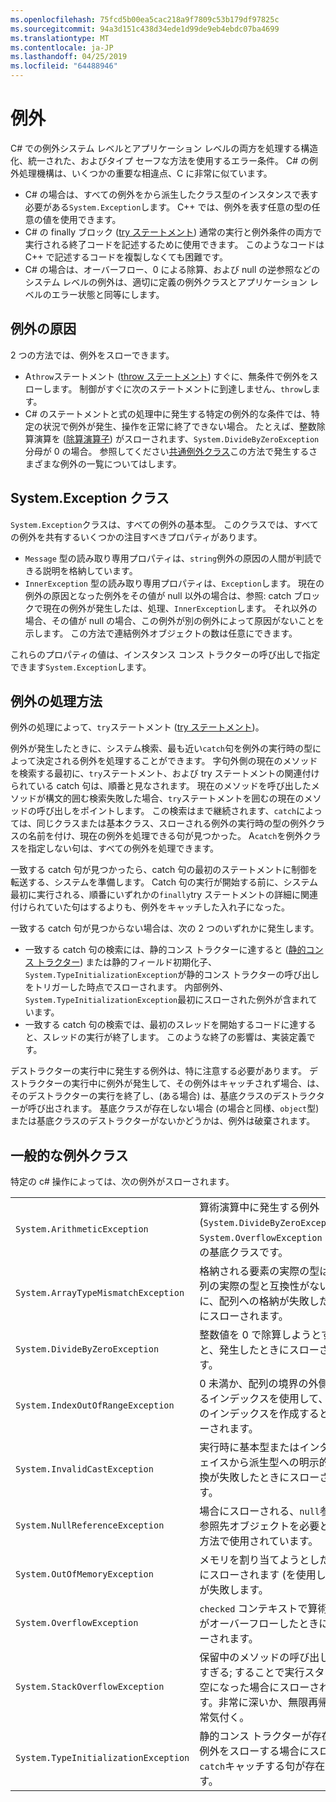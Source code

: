 ```yaml
---
ms.openlocfilehash: 75fcd5b00ea5cac218a9f7809c53b179df97825c
ms.sourcegitcommit: 94a3d151c438d34ede1d99de9eb4ebdc07ba4699
ms.translationtype: MT
ms.contentlocale: ja-JP
ms.lasthandoff: 04/25/2019
ms.locfileid: "64488946"
---
```

# <a name="exceptions"></a>例外

C# での例外システム レベルとアプリケーション レベルの両方を処理する構造化、統一された、およびタイプ セーフな方法を使用するエラー条件。 C# の例外処理機構は、いくつかの重要な相違点、C に非常に似ています。

*  C# の場合は、すべての例外をから派生したクラス型のインスタンスで表す必要がある`System.Exception`します。 C++ では、例外を表す任意の型の任意の値を使用できます。
*  C# の finally ブロック ([try ステートメント](statements.md#the-try-statement)) 通常の実行と例外条件の両方で実行される終了コードを記述するために使用できます。 このようなコードは C++ で記述するコードを複製しなくても困難です。
*  C# の場合は、オーバーフロー、0 による除算、および null の逆参照などのシステム レベルの例外は、適切に定義の例外クラスとアプリケーション レベルのエラー状態と同等にします。

## <a name="causes-of-exceptions"></a>例外の原因

2 つの方法では、例外をスローできます。

*  A`throw`ステートメント ([throw ステートメント](statements.md#the-throw-statement)) すぐに、無条件で例外をスローします。 制御がすぐに次のステートメントに到達しません、`throw`します。
*  C# のステートメントと式の処理中に発生する特定の例外的な条件では、特定の状況で例外が発生、操作を正常に終了できない場合。 たとえば、整数除算演算を ([除算演算子](expressions.md#division-operator)) がスローされます、`System.DivideByZeroException`分母が 0 の場合。 参照してください[共通例外クラス](exceptions.md#common-exception-classes)この方法で発生するさまざまな例外の一覧についてはします。

## <a name="the-systemexception-class"></a>System.Exception クラス

`System.Exception`クラスは、すべての例外の基本型。 このクラスでは、すべての例外を共有するいくつかの注目すべきプロパティがあります。

*  `Message` 型の読み取り専用プロパティは、`string`例外の原因の人間が判読できる説明を格納しています。
*  `InnerException` 型の読み取り専用プロパティは、`Exception`します。 現在の例外の原因となった例外をその値が null 以外の場合は、参照: catch ブロックで現在の例外が発生したは、処理、`InnerException`します。 それ以外の場合、その値が null の場合、この例外が別の例外によって原因がないことを示します。 この方法で連結例外オブジェクトの数は任意にできます。

これらのプロパティの値は、インスタンス コンス トラクターの呼び出しで指定できます`System.Exception`します。

## <a name="how-exceptions-are-handled"></a>例外の処理方法

例外の処理によって、`try`ステートメント ([try ステートメント](statements.md#the-try-statement))。

例外が発生したときに、システム検索、最も近い`catch`句を例外の実行時の型によって決定される例外を処理することができます。 字句外側の現在のメソッドを検索する最初に、`try`ステートメント、および try ステートメントの関連付けられている catch 句は、順番と見なされます。 現在のメソッドを呼び出したメソッドが構文的囲む検索失敗した場合、`try`ステートメントを囲むの現在のメソッドの呼び出しをポイントします。 この検索はまで継続されます、`catch`によっては、同じクラスまたは基本クラス、スローされる例外の実行時の型の例外クラスの名前を付け、現在の例外を処理できる句が見つかった。 A`catch`を例外クラスを指定しない句は、すべての例外を処理できます。

一致する catch 句が見つかったら、catch 句の最初のステートメントに制御を転送する、システムを準備します。 Catch 句の実行が開始する前に、システム最初に実行される、順番にいずれかの`finally`try ステートメントの詳細に関連付けられていた句はするよりも、例外をキャッチした入れ子になった。

一致する catch 句が見つからない場合は、次の 2 つのいずれかに発生します。

*  一致する catch 句の検索には、静的コンス トラクターに達すると ([静的コンス トラクター](classes.md#static-constructors)) または静的フィールド初期化子、`System.TypeInitializationException`が静的コンス トラクターの呼び出しをトリガーした時点でスローされます。 内部例外、`System.TypeInitializationException`最初にスローされた例外が含まれています。
*  一致する catch 句の検索では、最初のスレッドを開始するコードに達すると、スレッドの実行が終了します。 このような終了の影響は、実装定義です。

デストラクターの実行中に発生する例外は、特に注意する必要があります。 デストラクターの実行中に例外が発生して、その例外はキャッチされず場合、は、そのデストラクターの実行を終了し、(ある場合) は、基底クラスのデストラクターが呼び出されます。 基底クラスが存在しない場合 (の場合と同様、`object`型) または基底クラスのデストラクターがないかどうかは、例外は破棄されます。

## <a name="common-exception-classes"></a>一般的な例外クラス

特定の c# 操作によっては、次の例外がスローされます。

|                                      |                |
|--------------------------------------|----------------|
| `System.ArithmeticException`         | 算術演算中に発生する例外 (`System.DivideByZeroException`、`System.OverflowException` など) の基底クラスです。 | 
| `System.ArrayTypeMismatchException`  | 格納される要素の実際の型は、配列の実際の型と互換性がないために、配列への格納が失敗したときにスローされます。 | 
| `System.DivideByZeroException`       | 整数値を 0 で除算しようとすると、発生したときにスローされます。 | 
| `System.IndexOutOfRangeException`    | 0 未満か、配列の境界の外側であるインデックスを使用して、配列のインデックスを作成するとスローされます。 | 
| `System.InvalidCastException`        | 実行時に基本型またはインターフェイスから派生型への明示的な変換が失敗したときにスローされます。 | 
| `System.NullReferenceException`      | 場合にスローされる、`null`参照が参照先オブジェクトを必要とする方法で使用されています。 | 
| `System.OutOfMemoryException`        | メモリを割り当てようとした場合にスローされます (を使用して`new`) が失敗します。 | 
| `System.OverflowException`           | `checked` コンテキストで算術演算がオーバーフローしたときにスローされます。 | 
| `System.StackOverflowException`      | 保留中のメソッドの呼び出しが多すぎる; することで実行スタックが空になった場合にスローされます。非常に深いか、無限再帰の通常気付く。 | 
| `System.TypeInitializationException` | 静的コンス トラクターが存在し、例外をスローする場合にスロー`catch`キャッチする句が存在します。 | 
